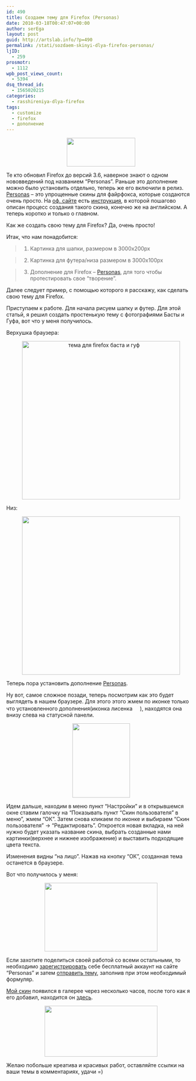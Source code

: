 ```yaml
---
id: 490
title: Создаем тему для Firefox (Personas)
date: 2010-03-18T00:47:07+00:00
author: serEga
layout: post
guid: http://artslab.info/?p=490
permalink: /stati/sozdaem-skinyi-dlya-firefox-personas/
ljID:
  - 259
prosmotr:
  - 1112
wpb_post_views_count:
  - 5394
dsq_thread_id:
  - 1565020215
categories:
  - rasshireniya-dlya-firefox
tags:
  - customize
  - firefox
  - дополнение
---
```


<p style="text-align: center;">
  <img title="pers" src="http://artslab.info/wp-content/uploads/pers.jpg" alt="" width="182" height="76" />
</p>

Те кто обновил Firefox до версий 3.6, наверное знают о одном нововведений под названием &#8220;Personas&#8221;. Раньше это дополнение можно было установить отдельно, теперь же его включили в релиз. <a href="https://www.getpersonas.com/en-US/" target="_blank">Personas</a> &#8211; это упрощенные скины для файрфокса, которые создаются очень просто. На <a href="https://www.getpersonas.com/en-US/" target="_blank">оф. сайте</a> есть <a href="https://www.getpersonas.com/en-US/upload" target="_blank">инструкция</a>, в которой пошагово описан процесс создания такого скина, конечно же на английском. А теперь коротко и только о главном.

Как же создать свою тему для Firefox? Да, очень просто!

Итак, что нам понадобится:

> 1. Картинка для шапки, размером в 3000x200px

> 2. Картинка для футера/низа размером в 3000x100px

> 3. Дополнение для Firefox &#8211; <a href="https://addons.mozilla.org/ru/firefox/addon/10900" target="_blank">Personas</a>, для того чтобы протестировать свое &#8220;творение&#8221;.

Далее следует пример, с помощью которого я расскажу, как сделать свою тему для Firefox.

<!--more-->

Приступаем к работе. Для начала рисуем шапку и футер. Для этой статьй, я решил создать простенькую тему с фотографиями Басты и Гуфа, вот что у меня получилось.

Верхушка браузера:

<center>
  <a href="http://artslab.info/wp-content/uploads/basta_guf.jpg"><img src="http://artslab.info/wp-content/uploads/basta_guf-300x20.jpg" alt="тема для firefox баста и гуф" title="basta_guf" width="420" class="alignnone size-medium wp-image-744" srcset="http://googledrive.com/host/0B9lHVSSSdxdxd0hjdUdmRzY3Tjg/basta_guf-300x20.jpg 300w, http://googledrive.com/host/0B9lHVSSSdxdxd0hjdUdmRzY3Tjg/basta_guf-1024x68.jpg 1024w" sizes="(max-width: 300px) 100vw, 300px" /></a>
</center>

Низ:

<center>
  <a href="http://artslab.info/wp-content/uploads/basta_guf_footer.jpg"><img src="http://artslab.info/wp-content/uploads/basta_guf_footer-300x10.jpg" alt="" title="basta_guf_footer" width="420" class="alignnone size-medium wp-image-745" srcset="http://googledrive.com/host/0B9lHVSSSdxdxd0hjdUdmRzY3Tjg/basta_guf_footer-300x10.jpg 300w, http://googledrive.com/host/0B9lHVSSSdxdxd0hjdUdmRzY3Tjg/basta_guf_footer-1024x34.jpg 1024w" sizes="(max-width: 300px) 100vw, 300px" /></a>
</center>

Теперь пора установить дополнение <a href="https://addons.mozilla.org/ru/firefox/addon/10900" target="_blank">Personas</a>.

Ну вот, самое сложное позади, теперь посмотрим как это будет выглядеть в нашем браузере. Для этого этого жмем по иконке только что установленного дополнения(иконка лисенка [<img src="http://artslab.info/wp-content/uploads/personas_icon.jpg" alt="" title="personas_icon" width="16" height="16" class="alignnone size-full wp-image-746" />](http://artslab.info/wp-content/uploads/personas_icon.jpg)), находятся она внизу слева на статусной панели.

<p style="text-align: center;">
  <a href="http://artslab.info/wp-content/uploads/personas_conf.gif"><img class="size-medium wp-image-493" title="personas_conf" src="http://artslab.info/wp-content/uploads/personas_conf-233x300.gif" alt="" width="153" height="197" srcset="http://googledrive.com/host/0B9lHVSSSdxdxd0hjdUdmRzY3Tjg/personas_conf-233x300.gif 233w, http://googledrive.com/host/0B9lHVSSSdxdxd0hjdUdmRzY3Tjg/personas_conf.gif 330w" sizes="(max-width: 153px) 100vw, 153px" /></a>
</p>

Идем дальше, находим в меню пункт &#8220;Настройки&#8221; и в открывшемся окне ставим галочку на &#8220;Показывать пункт &#8220;Скин пользователя&#8221; в меню&#8221;, жмем &#8220;ОК&#8221;. Затем снова кликаем по иконке и выбираем &#8220;Скин пользователя&#8221; -> &#8220;Редактировать&#8221;. Откроется новая вкладка, на ней нужно будет указать название скина, выбрать созданные нами картинки(верхнее и нижнее изображение) и выставить подходящие цвета текста.

Изменения видны &#8220;на лицо&#8221;. Нажав на кнопку &#8220;ОК&#8221;, созданная тема останется в браузере.

Вот что получилось у меня:



<center>
  <a href="http://artslab.info/wp-content/uploads/basta_guf_firefox_theme.jpg"><img src="http://artslab.info/wp-content/uploads/basta_guf_firefox_theme-300x182.jpg" alt="" title="basta_guf_firefox_theme" width="300" height="182" class="alignnone size-medium wp-image-747" srcset="http://googledrive.com/host/0B9lHVSSSdxdxd0hjdUdmRzY3Tjg/basta_guf_firefox_theme-300x182.jpg 300w, http://googledrive.com/host/0B9lHVSSSdxdxd0hjdUdmRzY3Tjg/basta_guf_firefox_theme-1024x621.jpg 1024w" sizes="(max-width: 300px) 100vw, 300px" /></a>
</center>

Если захотите поделиться своей работой со всеми остальными, то необходимо <a href="https://www.getpersonas.com/en-US/signin" target="_blank">зарегистрировать</a> себе бесплатный аккаунт на сайте &#8220;Personas&#8221; и затем <a href="https://www.getpersonas.com/en-US/demo_create_4" target="_blank">отправить тему</a>, заполнив при этом необходимый формуляр.

[Мой скин](https://www.getpersonas.com/en-US/persona/349446) появился в галерее через несколько часов, после того как я его добавил, находится он [здесь](https://www.getpersonas.com/en-US/persona/349446).

<center>
  <a href="http://artslab.info/wp-content/uploads/basta_guf_firefox.jpg"><img src="http://artslab.info/wp-content/uploads/basta_guf_firefox-300x135.jpg" alt="" title="basta_guf_firefox" width="300" height="135" class="alignnone size-medium wp-image-761" /></a>
</center>

Желаю побольше креатива и красивых работ, оставляйте ссылки на ваши темы в комментариях, удачи =)